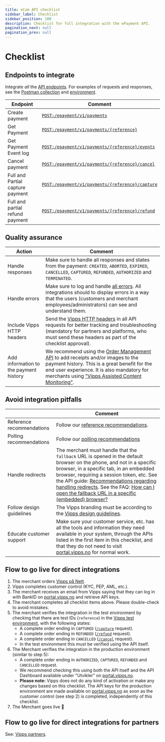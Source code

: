 ```yaml
---
title: eCom API checklist
sidebar_label: Checklist
sidebar_position: 100
description: Checklist for full integration with the ePayment API.
pagination_next: null
pagination_prev: null
---
```


# Checklist

## Endpoints to integrate

Integrate _all_ the [API endpoints](https://developer.vippsmobilepay.com/api/epayment). For examples of requests and responses, see the [Postman collection](/tools/vipps-epayment-api-postman-collection.json) and [environment](https://github.com/vippsas/vipps-developers/blob/master/tools/vipps-api-global-postman-environment.json).

| Endpoint | Comment |
|-----|-----------|
|     Create payment| [`POST:/epayment/v1/payments`](https://developer.vippsmobilepay.com/api/epayment#tag/CreatePayments/operation/createPayment) |
|     Get Payment| [`POST:/epayment/v1/payments/{reference}`](https://developer.vippsmobilepay.com/api/epayment#tag/QueryPayments/operation/getPayment)|
|     Get Payment Event log| [`POST:/epayment/v1/payments/{reference}/events`](https://developer.vippsmobilepay.com/api/epayment#tag/QueryPayments/operation/getPaymentEventLog)|
|     Cancel payment| [`POST:/epayment/v1/payments/{reference}/cancel`](https://developer.vippsmobilepay.com/api/epayment#tag/AdjustPayments/operation/cancelPayment)|
|     Full and Partial capture payment| [`POST:/epayment/v1/payments/{reference}/capture`](https://developer.vippsmobilepay.com/api/epayment#tag/AdjustPayments/operation/capturePayment)|
|     Full and partial refund payment| [`POST:/epayment/v1/payments/{reference}/refund`](https://developer.vippsmobilepay.com/api/epayment#tag/AdjustPayments/operation/refundPayment)|

## Quality assurance

| Action | Comment |
|-----|-----------|
|     Handle responses | Make sure to handle all responses and states from the payment: `CREATED`, `ABORTED`, `EXPIRED`, `CANCELLED`, `CAPTURED`, `REFUNDED`, `AUTHORIZED` and `TERMINATED`.|
|     Handle errors | Make sure to log and handle [all errors](https://developer.vippsmobilepay.com/docs/APIs/ecom-api/vipps-ecom-api.md#errors). All integrations should to display errors in a way that the users (customers and merchant employees/administrators) can see and understand them.|
|     Include Vipps HTTP headers | Send the [Vipps HTTP headers](https://developer.vippsmobilepay.com/docs/vipps-developers/common-topics/http-headers) in all API requests for better tracking and troubleshooting (mandatory for partners and platforms, who must send these headers as part of the checklist approval). |
|     Add information to the payment history| We recommend using the [Order Management API](https://developer.vippsmobilepay.com/docs/APIs/order-management-api) to add receipts and/or images to the payment history. This is a great benefit for the end user experience. It is also mandatory for merchants using ["Vipps Assisted Content Monitoring"](https://developer.vippsmobilepay.com/docs/APIs/order-management-api/vipps-order-management-api#vipps-assisted-content-monitoring). |

## Avoid integration pitfalls

|  | Comment |
|-----|-----------|
|     Reference recommendations| Follow our [reference recommendations](https://developer.vippsmobilepay.com/docs/vipps-developers/common-topics/orderid). |
|     Polling recommendations| Follow our [polling recommendations](https://developer.vippsmobilepay.com/docs/vipps-developers/common-topics/polling-guidelines) |
|     Handle redirects| The merchant must handle that the `fallback` URL is opened in the default browser on the phone, and not in a specific browser, in a specific tab, in an embedded browser, requiring a session token, etc. See the API guide: [Recommendations regarding handling redirects](https://developer.vippsmobilepay.com/docs/APIs/ecom-api/vipps-ecom-api.md#recommendations-regarding-handling-redirects). See the FAQ: [How can I open the fallback URL in a specific (embedded) browser?](https://developer.vippsmobilepay.com/docs/vipps-developers/faqs/common-problems-faq#how-can-i-open-the-fallback-url-in-a-specific-embedded-browser)|
|     Follow design guidelines| The Vipps branding must be according to the [Vipps design guidelines](https://developer.vippsmobilepay.com/docs/vipps-design-guidelines).|
|     Educate customer support| Make sure your customer service, etc. has all the tools and information they need available in _your_ system, through the APIs listed in the first item in this checklist, and that they do not need to visit [portal.vipps.no](https://portal.vipps.no) for normal work.|


## Flow to go live for direct integrations

1. The merchant orders
   [Vipps på Nett](https://www.vipps.no/produkter-og-tjenester/bedrift/ta-betalt-paa-nett/ta-betalt-paa-nett/).
2. Vipps completes customer control (KYC, PEP, AML, etc.).
3. The merchant receives an email from Vipps saying that they can log in with
   BankID on
   [portal.vipps.no](https://portal.vipps.no)
   and retrieve API keys.
4. The merchant completes all checklist items above.
   Please double-check to avoid mistakes.
5. The merchant verifies the integration in the test environment by checking that
   there are test IDs (`reference`) in the
   [Vipps test environment](https://developer.vippsmobilepay.com/docs/vipps-developers/test-environment),
   with the following states:
   - A complete order ending in `CAPTURED`
     ([`/capture`](https://developer.vippsmobilepay.com/api/epayment#tag/AdjustPayments/operation/capturePayment)
     request).
   - A complete order ending in `REFUNDED`
     ([`/refund`](https://developer.vippsmobilepay.com/api/epayment#tag/AdjustPayments/operation/refundPayment)
     request).
   - A complete order ending in `CANCELLED`
     ([`/cancel`](https://developer.vippsmobilepay.com/api/epayment#tag/AdjustPayments/operation/cancelPayment)
     request).
   - In the test environment this must be verified using the API itself.
6. The Merchant verifies the integration in the production environment (similar to step 5):
    - A complete order ending in `AUTHORIZED`, `CAPTURED`, `REFUNDED` and `CANCELLED`
      request.
    - We recommend checking this using both the API itself and the API Dashboard available under "Utvikler" on
      [portal.vipps.no](https://portal.vipps.no).  
    - **Please note:** Vipps does not do any kind of activation or make any changes based on this checklist.
      The API keys for the production environment are made available on
      [portal.vipps.no](https://portal.vipps.no)
      as soon as the customer control (see step 2) is completed, independently of this checklist.
7. The Merchant goes live 🎉

## Flow to go live for direct integrations for partners

See: [Vipps partners](https://developer.vippsmobilepay.com/docs/vipps-partner).

